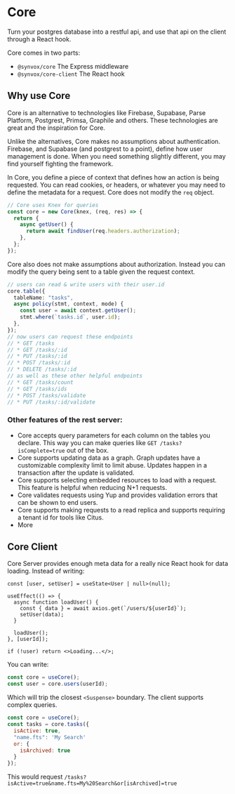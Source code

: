 # Core

Turn your postgres database into a restful api, and use that api on the client through a React hook.

Core comes in two parts:

- `@synvox/core` The Express middleware
- `@synvox/core-client` The React hook

## Why use Core

Core is an alternative to technologies like Firebase, Supabase, Parse Platform, Postgrest, Primsa, Graphile and others. These technologies are great and the inspiration for Core.

Unlike the alternatives, Core makes no assumptions about authentication. Firebase, and Supabase (and postgrest to a point), define how user management is done. When you need something slightly different, you may find yourself fighting the framework.

In Core, you define a piece of context that defines how an action is being requested. You can read cookies, or headers, or whatever you may need to define the metadata for a request. Core does not modify the `req` object.

```ts
// Core uses Knex for queries
const core = new Core(knex, (req, res) => {
  return {
    async getUser() {
      return await findUser(req.headers.authorization);
    },
  };
});
```

Core also does not make assumptions about authorization. Instead you can modify the query being sent to a table given the request context.

```ts
// users can read & write users with their user.id
core.table({
  tableName: "tasks",
  async policy(stmt, context, mode) {
    const user = await context.getUser();
    stmt.where(`tasks.id`, user.id);
  },
});
// now users can request these endpoints
// * GET /tasks
// * GET /tasks/:id
// * PUT /tasks/:id
// * POST /tasks/:id
// * DELETE /tasks/:id
// as well as these other helpful endpoints
// * GET /tasks/count
// * GET /tasks/ids
// * POST /tasks/validate
// * PUT /tasks/:id/validate
```

### Other features of the rest server:

- Core accepts query parameters for each column on the tables you declare. This way you can make queries like `GET /tasks?isComplete=true` out of the box.
- Core supports updating data as a graph. Graph updates have a customizable complexity limit to limit abuse. Updates happen in a transaction after the update is validated.
- Core supports selecting embedded resources to load with a request. This feature is helpful when reducing N+1 requests.
- Core validates requests using Yup and provides validation errors that can be shown to end users.
- Core supports making requests to a read replica and supports requiring a tenant id for tools like Citus.
- More

## Core Client

Core Server provides enough meta data for a really nice React hook for data loading. Instead of writing:

```tsx
const [user, setUser] = useState<User | null>(null);

useEffect(() => {
  async function loadUser() {
    const { data } = await axios.get(`/users/${userId}`);
    setUser(data);
  }

  loadUser();
}, [userId]);

if (!user) return <>Loading...</>;
```

You can write:

```jsx
const core = useCore();
const user = core.users(userId);
```

Which will trip the closest `<Suspense>` boundary. The client supports complex queries.

```jsx
const core = useCore();
const tasks = core.tasks({
  isActive: true,
  "name.fts": 'My Search'
  or: {
    isArchived: true
  }
});
```

This would request `/tasks?isActive=true&name.fts=My%20Search&or[isArchived]=true`
